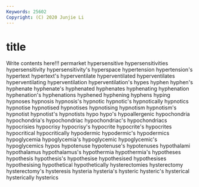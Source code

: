 ```yaml
---
Keywords: 25602
Copyright: (C) 2020 Junjie Li
---
```


# title

Write contents here!!!
permarket 
hypersensitive 
hypersensitivities 
hypersensitivity 
hypersensitivity's 
hyperspace
hypertension 
hypertension's 
hypertext 
hypertext's 
hyperventilate 
hyperventilated 
hyperventilates 
hyperventilating 
hyperventilation 
hyperventilation's
hypes 
hyphen 
hyphen's 
hyphenate 
hyphenate's 
hyphenated 
hyphenates 
hyphenating 
hyphenation 
hyphenation's
hyphenations 
hyphened 
hyphening 
hyphens 
hyping 
hypnoses 
hypnosis 
hypnosis's 
hypnotic 
hypnotic's
hypnotically 
hypnotics 
hypnotise 
hypnotised 
hypnotises 
hypnotising 
hypnotism 
hypnotism's 
hypnotist 
hypnotist's
hypnotists 
hypo 
hypo's 
hypoallergenic 
hypochondria 
hypochondria's 
hypochondriac 
hypochondriac's 
hypochondriacs 
hypocrisies
hypocrisy 
hypocrisy's 
hypocrite 
hypocrite's 
hypocrites 
hypocritical 
hypocritically 
hypodermic 
hypodermic's 
hypodermics
hypoglycemia 
hypoglycemia's 
hypoglycemic 
hypoglycemic's 
hypoglycemics 
hypos 
hypotenuse 
hypotenuse's 
hypotenuses 
hypothalami
hypothalamus 
hypothalamus's 
hypothermia 
hypothermia's 
hypotheses 
hypothesis 
hypothesis's 
hypothesise 
hypothesised 
hypothesises
hypothesising 
hypothetical 
hypothetically 
hysterectomies 
hysterectomy 
hysterectomy's 
hysteresis 
hysteria 
hysteria's 
hysteric
hysteric's 
hysterical 
hysterically 
hysterics 
